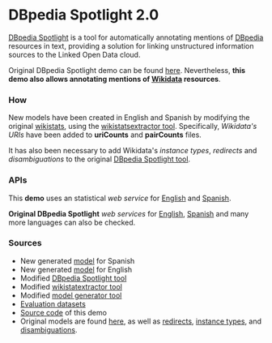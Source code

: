 # DBpedia Spotlight 2.0
[DBpedia Spotlight](https://www.dbpedia-spotlight.org/) is a tool for automatically annotating mentions of [DBpedia](https://www.dbpedia.org/about/)  resources in text, providing a solution for linking unstructured information sources to the Linked Open Data cloud. 

Original DBpedia Spotlight demo can be found [here](https://demo.dbpedia-spotlight.org/). Nevertheless, **this demo also allows annotating mentions of  [Wikidata](https://www.wikidata.org/wiki/Wikidata:Main_Page)  resources**. 


### How
New models have been created in English and Spanish by modifying the original [wikistats](https://databus.dbpedia.org/dbpedia/spotlight/spotlight-wikistats/), using the [wikistatsextractor tool](https://github.com/dbpedia-spotlight/wikistatsextractor). Specifically, *Wikidata's URIs* have been added to **uriCounts** and **pairCounts** files. 

It has also been necessary to add Wikidata's *instance types*, *redirects* and *disambiguations* to the original [DBpedia Spotlight tool](https://github.com/dbpedia-spotlight/dbpedia-spotlight-model).

### APIs
This **demo** uses an statistical *web service* for [English]() and [Spanish](https://www.dbpedia-spotlight.org/api/es).

**Original DBpedia Spotlight** *web services* for [English](https://www.dbpedia-spotlight.org/api/en), [Spanish](https://www.dbpedia-spotlight.org/api/en) and many more languages can also be checked.

### Sources
- New generated [model](https://files.jdiaz.dbpedia.linkeddata.es/files/wikidata_es.zip) for Spanish
- New generated [model](https://files.jdiaz.dbpedia.linkeddata.es/files/wikidata_en.zip) for English
- Modified [DBpedia Spotlight tool](https://github.com/jmdu99/DBpedia-Spotlight-2.0/tree/main/dbpedia-spotlight) 
- Modified [wikistatextractor tool](https://github.com/jmdu99/DBpedia-Spotlight-2.0/tree/main/wikistatsextractor) 
- Modified [model generator tool](https://github.com/jmdu99/DBpedia-Spotlight-2.0/tree/main/model-quickstarter)
- [Evaluation datasets](https://github.com/jmdu99/DBpedia-Spotlight-2.0/tree/main/datasets)
- [Source code](https://github.com/jmdu99/DBpedia-Spotlight-2.0/tree/main/spotlight-demo) of this demo
- Original models are found [here](https://databus.dbpedia.org/dbpedia/spotlight/spotlight-model/), as well as [redirects](https://databus.dbpedia.org/dbpedia/generic/redirects), [instance types](https://databus.dbpedia.org/dbpedia/mappings/instance-types), and [disambiguations](https://databus.dbpedia.org/dbpedia/generic/disambiguations).
